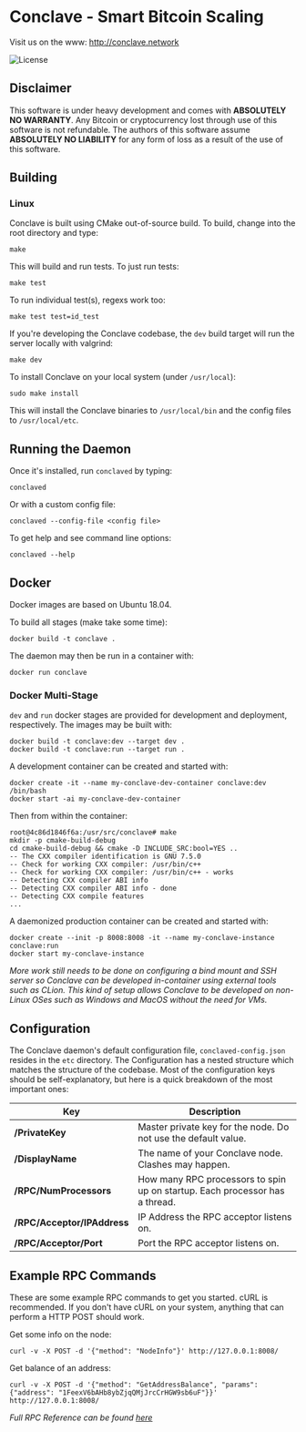 # Conclave - Smart Bitcoin Scaling

Visit us on the www: http://conclave.network

![](https://img.shields.io/badge/license-GPL_3-green.svg "License")

## Disclaimer
This software is under heavy development and comes with **ABSOLUTELY NO WARRANTY**. 
Any Bitcoin or cryptocurrency lost through use of this software is not refundable. 
The authors of this software assume **ABSOLUTELY NO LIABILITY** for any form of loss 
as a result of the use of this software.

## Building

### Linux

Conclave is built using CMake out-of-source build. To build, change into the root 
directory and type:

```
make
```

This will build and run tests. To just run tests:

```
make test
```

To run individual test(s), regexs work too:

```
make test test=id_test
```

If you're developing the Conclave codebase, the `dev` build target will run the server locally with
valgrind:

```
make dev
```

To install Conclave on your local system (under `/usr/local`):

```
sudo make install
```

This will install the Conclave binaries to `/usr/local/bin` and the config files to 
`/usr/local/etc`.

## Running the Daemon

Once it's installed, run `conclaved` by typing:

```
conclaved
```

Or with a custom config file:

```
conclaved --config-file <config file>
```

To get help and see command line options:

```
conclaved --help
```

## Docker

Docker images are based on Ubuntu 18.04.

To build all stages (make take some time):

```
docker build -t conclave .
```

The daemon may then be run in a container with:

```
docker run conclave
```

### Docker Multi-Stage

`dev` and `run` docker stages are provided for development and deployment, respectively. The images may be built with:

```
docker build -t conclave:dev --target dev .
docker build -t conclave:run --target run .
```

A development container can be created and started with:
```
docker create -it --name my-conclave-dev-container conclave:dev /bin/bash
docker start -ai my-conclave-dev-container
```

Then from within the container:

```
root@4c86d1846f6a:/usr/src/conclave# make
mkdir -p cmake-build-debug
cd cmake-build-debug && cmake -D INCLUDE_SRC:bool=YES ..
-- The CXX compiler identification is GNU 7.5.0
-- Check for working CXX compiler: /usr/bin/c++
-- Check for working CXX compiler: /usr/bin/c++ - works
-- Detecting CXX compiler ABI info
-- Detecting CXX compiler ABI info - done
-- Detecting CXX compile features
...
```

A daemonized production container can be created and started with:
```
docker create --init -p 8008:8008 -it --name my-conclave-instance conclave:run
docker start my-conclave-instance
```

*More work still needs to be done on configuring a bind mount and SSH server so Conclave can be developed 
in-container using external tools such as CLion. This kind of setup allows Conclave to be developed on non-Linux OSes such
as Windows and MacOS without the need for VMs.*

## Configuration

The Conclave daemon's default configuration file, `conclaved-config.json` resides in the
`etc` directory. The Configuration has a nested structure which matches the structure
of the codebase. Most of the configuration keys should be self-explanatory, but here is
a quick breakdown of the most important ones:

| Key                          |  Description                                                                |
|------------------------------|-----------------------------------------------------------------------------|
| **/PrivateKey**              | Master private key for the node. Do not use the default value.              |
| **/DisplayName**             | The name of your Conclave node. Clashes may happen.                         |
| **/RPC/NumProcessors**       | How many RPC processors to spin up on startup. Each processor has a thread. |
| **/RPC/Acceptor/IPAddress**  | IP Address the RPC acceptor listens on.                                     | 
| **/RPC/Acceptor/Port**       | Port the RPC acceptor listens on.                                          |

## Example RPC Commands

These are some example RPC commands to get you started. cURL is recommended. If you don't have cURL 
on your system, anything that can perform a HTTP POST should work.

Get some info on the node:

```
curl -v -X POST -d '{"method": "NodeInfo"}' http://127.0.0.1:8008/
```

Get balance of an address:

```
curl -v -X POST -d '{"method": "GetAddressBalance", "params": {"address": "1FeexV6bAHb8ybZjqQMjJrcCrHGW9sb6uF"}}' http://127.0.0.1:8008/
```

*Full RPC Reference can be found [here](docs/rpc/Index.md)*
